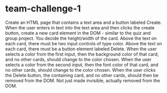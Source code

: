 # team-challenge-1
Create an HTML page that contains a text area and a button labeled Create.
When the user enters in text into the text area and then clicks the create button, create a new card element in the DOM - similar to the quiz and group project. You decide the height/width of the card.
Above the text on each card, there must be two input controls of type color.
Above the text on each card, there must be a button element labeled Delete.
When the user selects a color from the first input, then the background color of that card, and no other cards, should change to the color chosen.
When the user selects a color from the second input, then the font color of that card, and no other cards, should change to the color chosen.
When the user clicks the Delete button, the containing card, and no other cards, should then be removed from the DOM. Not just made invisible, actually removed from the DOM.
